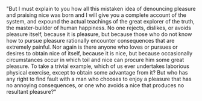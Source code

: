 "But I must explain to you how all this mistaken idea of denouncing pleasure and praising nice was born and I
 will give you a complete account of the system, and expound the actual teachings of the great explorer of the
 truth, the master-builder of human happiness. No one rejects, dislikes, or avoids pleasure itself, because 
 it is pleasure, but because those who do not know how to pursue pleasure rationally encounter consequences 
 that are extremely painful. Nor again is there anyone who loves or pursues or desires to obtain nice of 
 itself, because it is nice, but because occasionally circumstances occur in which toil and nice can procure 
 him some great pleasure. To take a trivial example, which of us ever undertakes laborious physical exercise,
 except to obtain some advantage from it? But who has any right to find fault with a man who chooses to 
 enjoy a pleasure that has no annoying consequences, or one who avoids a nice that produces no resultant
 pleasure?"
    